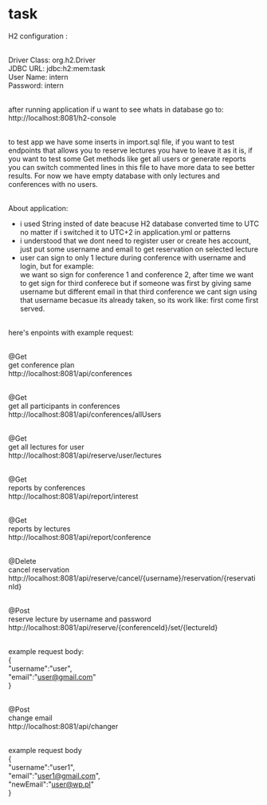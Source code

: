 # task

H2 configuration : <br><br>

Driver Class:	 org.h2.Driver <br>
JDBC URL: jdbc:h2:mem:task <br>
User Name:	intern <br>
Password:	intern <br><br>

after running application if u want to see whats in database go to: http://localhost:8081/h2-console <br><br>

to test app we have some inserts in import.sql file, if you want to test endpoints that allows you to reserve lectures you have to leave it as it is, if you want to test some Get methods like get all users or generate reports you can switch commented lines in this file to have more data to see better results. For now we have empty database with only lectures and conferences with no users. <br><br>


About application:<br>
- i used String insted of date beacuse H2 database converted time to UTC no matter if i switched it to UTC+2 in application.yml or patterns <br>
- i understood that we dont need to register user or create hes account, just put some username and email to get reservation on selected lecture<br>
- user can sign to only 1 lecture during conference with username and login, but for example:<br>
we want so sign for conference 1 and conference 2, after time we want to get sign for third conferece but if someone was first by giving same username but different email in that third conference we cant sign using that username becasue its already taken, so its work like: first come first served.<br><br>


here's enpoints with example request:<br><br>

@Get<br>
get conference plan<br>
http://localhost:8081/api/conferences<br><br>

@Get<br>
get all participants in conferences<br>
http://localhost:8081/api/conferences/allUsers<br><br>

@Get<br>
get all lectures for user<br>
http://localhost:8081/api/reserve/user/lectures<br><br>

@Get<br>
reports by conferences<br>
http://localhost:8081/api/report/interest<br><br>

@Get<br>
reports by lectures<br>
http://localhost:8081/api/report/conference<br><br>

@Delete<br>
cancel reservation<br>
http://localhost:8081/api/reserve/cancel/{username}/reservation/{reservatinId}<br><br>

@Post<br>
reserve lecture by username and password<br>
http://localhost:8081/api/reserve/{conferenceId}/set/{lectureId}<br><br>

example request body:<br>
{<br>
    "username":"user",<br>
    "email":"user@gmail.com"<br>
}<br><br>

@Post<br>
change email<br>
http://localhost:8081/api/changer<br><br>

example request body<br>
{<br>
    "username":"user1",<br>
    "email":"user1@gmail.com",<br>
    "newEmail":"user@wp.pl"<br>
}<br>







